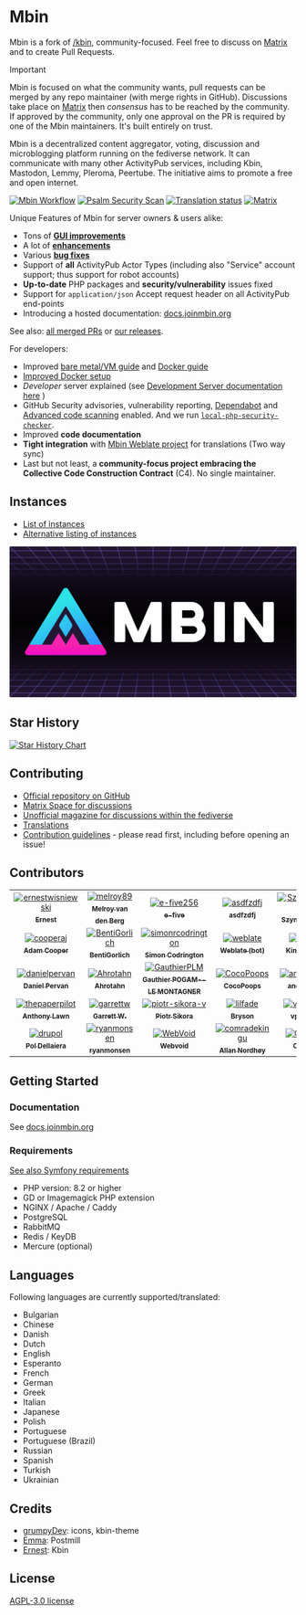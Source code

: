 # Mbin

Mbin is a fork of [/kbin](https://codeberg.org/Kbin/kbin-core), community-focused. Feel free to discuss on [Matrix](https://matrix.to/#/#mbin:melroy.org) and to create Pull Requests.

> [!Important]
> Mbin is focused on what the community wants, pull requests can be merged by any repo maintainer (with merge rights in GitHub). Discussions take place on [Matrix](https://matrix.to/#/#mbin:melroy.org) then _consensus_ has to be reached by the community. If approved by the community, only one approval on the PR is required by one of the Mbin maintainers. It's built entirely on trust.

Mbin is a decentralized content aggregator, voting, discussion and microblogging platform running on the fediverse network. It can
communicate with many other ActivityPub services, including Kbin, Mastodon, Lemmy, Pleroma, Peertube. The initiative aims to
promote a free and open internet.

[![Mbin Workflow](https://github.com/MbinOrg/mbin/actions/workflows/action.yaml/badge.svg?branch=main)](https://github.com/MbinOrg/mbin/actions/workflows/action.yaml?query=branch%3Amain)
[![Psalm Security Scan](https://github.com/MbinOrg/mbin/actions/workflows/psalm.yml/badge.svg?branch=main)](https://github.com/MbinOrg/mbin/actions/workflows/psalm.yml?query=branch%3Amain)
[![Translation status](https://hosted.weblate.org/widgets/mbin/-/svg-badge.svg)](https://hosted.weblate.org/engage/mbin/)
[![Matrix](https://img.shields.io/badge/chat-on%20matrix-brightgreen)](https://matrix.to/#/#mbin:melroy.org)

Unique Features of Mbin for server owners & users alike:

- Tons of **[GUI improvements](https://github.com/MbinOrg/mbin/pulls?q=is%3Apr+is%3Amerged+label%3Afrontend)**
- A lot of **[enhancements](https://github.com/MbinOrg/mbin/pulls?q=is%3Apr+is%3Amerged+label%3Aenhancement)**
- Various **[bug fixes](https://github.com/MbinOrg/mbin/pulls?q=is%3Apr+is%3Amerged+label%3Abug)**
- Support of **all** ActivityPub Actor Types (including also "Service" account support; thus support for robot accounts)
- **Up-to-date** PHP packages and **security/vulnerability** issues fixed
- Support for `application/json` Accept request header on all ActivityPub end-points
- Introducing a hosted documentation: [docs.joinmbin.org](https://docs.joinmbin.org)

See also: [all merged PRs](https://github.com/MbinOrg/mbin/pulls?q=is%3Apr+is%3Amerged) or [our releases](https://github.com/MbinOrg/mbin/releases).

For developers:

- Improved [bare metal/VM guide](https://docs.joinmbin.org/admin/installation/bare_metal) and [Docker guide](https://docs.joinmbin.org/admin/installation/docker/)
- [Improved Docker setup](https://github.com/MbinOrg/mbin/pulls?q=is%3Apr+is%3Amerged+label%3Adocker)
- _Developer_ server explained (see [Development Server documentation here](https://docs.joinmbin.org/contributing/development_server) )
- GitHub Security advisories, vulnerability reporting, [Dependabot](https://github.com/features/security) and [Advanced code scanning](https://docs.github.com/en/code-security/code-scanning/introduction-to-code-scanning/about-code-scanning) enabled. And we run [`local-php-security-checker`](https://github.com/fabpot/local-php-security-checker).
- Improved **code documentation**
- **Tight integration** with [Mbin Weblate project](https://hosted.weblate.org/engage/mbin/) for translations (Two way sync)
- Last but not least, a **community-focus project embracing the Collective Code Construction Contract** (C4). No single maintainer.

## Instances

- [List of instances](https://fedidb.org/software/mbin)
- [Alternative listing of instances](https://mbin.fediverse.observer/list)

![Mbin logo](docs/images/mbin.png)

## Star History

[![Star History Chart](https://api.star-history.com/svg?repos=MbinOrg/mbin&type=Date)](https://star-history.com/#MbinOrg/mbin&Date)

## Contributing

- [Official repository on GitHub](https://github.com/MbinOrg/mbin)
- [Matrix Space for discussions](https://matrix.to/#/#mbin:melroy.org)
- [Unofficial magazine for discussions within the fediverse](https://kbin.run/m/Mdev)
- [Translations](https://hosted.weblate.org/engage/mbin/)
- [Contribution guidelines](CONTRIBUTING.md) - please read first, including before opening an issue!

## Contributors

<!-- readme: contributors -start -->
<table>
<tr>
    <td align="center">
        <a href="https://github.com/ernestwisniewski">
            <img src="https://avatars.githubusercontent.com/u/10058784?v=4" width="100;" alt="ernestwisniewski"/>
            <br />
            <sub><b>Ernest</b></sub>
        </a>
    </td>
    <td align="center">
        <a href="https://github.com/melroy89">
            <img src="https://avatars.githubusercontent.com/u/628926?v=4" width="100;" alt="melroy89"/>
            <br />
            <sub><b>Melroy van den Berg</b></sub>
        </a>
    </td>
    <td align="center">
        <a href="https://github.com/e-five256">
            <img src="https://avatars.githubusercontent.com/u/146029455?v=4" width="100;" alt="e-five256"/>
            <br />
            <sub><b>e-five</b></sub>
        </a>
    </td>
    <td align="center">
        <a href="https://github.com/asdfzdfj">
            <img src="https://avatars.githubusercontent.com/u/20770492?v=4" width="100;" alt="asdfzdfj"/>
            <br />
            <sub><b>asdfzdfj</b></sub>
        </a>
    </td>
    <td align="center">
        <a href="https://github.com/SzymonKaminski">
            <img src="https://avatars.githubusercontent.com/u/8536735?v=4" width="100;" alt="SzymonKaminski"/>
            <br />
            <sub><b>SzymonKaminski</b></sub>
        </a>
    </td>
    <td align="center">
        <a href="https://github.com/nobodyatroot">
            <img src="https://avatars.githubusercontent.com/u/35878315?v=4" width="100;" alt="nobodyatroot"/>
            <br />
            <sub><b>debounced</b></sub>
        </a>
    </td></tr>
<tr>
    <td align="center">
        <a href="https://github.com/cooperaj">
            <img src="https://avatars.githubusercontent.com/u/400210?v=4" width="100;" alt="cooperaj"/>
            <br />
            <sub><b>Adam Cooper</b></sub>
        </a>
    </td>
    <td align="center">
        <a href="https://github.com/BentiGorlich">
            <img src="https://avatars.githubusercontent.com/u/25664458?v=4" width="100;" alt="BentiGorlich"/>
            <br />
            <sub><b>BentiGorlich</b></sub>
        </a>
    </td>
    <td align="center">
        <a href="https://github.com/simonrcodrington">
            <img src="https://avatars.githubusercontent.com/u/12083338?v=4" width="100;" alt="simonrcodrington"/>
            <br />
            <sub><b>Simon Codrington</b></sub>
        </a>
    </td>
    <td align="center">
        <a href="https://github.com/weblate">
            <img src="https://avatars.githubusercontent.com/u/1607653?v=4" width="100;" alt="weblate"/>
            <br />
            <sub><b>Weblate (bot)</b></sub>
        </a>
    </td>
    <td align="center">
        <a href="https://github.com/kkoyung">
            <img src="https://avatars.githubusercontent.com/u/11942650?v=4" width="100;" alt="kkoyung"/>
            <br />
            <sub><b>Kingsley Yung</b></sub>
        </a>
    </td>
    <td align="center">
        <a href="https://github.com/TheVillageGuy">
            <img src="https://avatars.githubusercontent.com/u/47496248?v=4" width="100;" alt="TheVillageGuy"/>
            <br />
            <sub><b>TheVillageGuy</b></sub>
        </a>
    </td></tr>
<tr>
    <td align="center">
        <a href="https://github.com/danielpervan">
            <img src="https://avatars.githubusercontent.com/u/5121830?v=4" width="100;" alt="danielpervan"/>
            <br />
            <sub><b>Daniel Pervan</b></sub>
        </a>
    </td>
    <td align="center">
        <a href="https://github.com/Ahrotahn">
            <img src="https://avatars.githubusercontent.com/u/40727284?v=4" width="100;" alt="Ahrotahn"/>
            <br />
            <sub><b>Ahrotahn</b></sub>
        </a>
    </td>
    <td align="center">
        <a href="https://github.com/GauthierPLM">
            <img src="https://avatars.githubusercontent.com/u/2579741?v=4" width="100;" alt="GauthierPLM"/>
            <br />
            <sub><b>Gauthier POGAM--LE MONTAGNER</b></sub>
        </a>
    </td>
    <td align="center">
        <a href="https://github.com/CocoPoops">
            <img src="https://avatars.githubusercontent.com/u/7891055?v=4" width="100;" alt="CocoPoops"/>
            <br />
            <sub><b>CocoPoops</b></sub>
        </a>
    </td>
    <td align="center">
        <a href="https://github.com/andrewmoise">
            <img src="https://avatars.githubusercontent.com/u/8404538?v=4" width="100;" alt="andrewmoise"/>
            <br />
            <sub><b>andrewmoise</b></sub>
        </a>
    </td>
    <td align="center">
        <a href="https://github.com/chall8908">
            <img src="https://avatars.githubusercontent.com/u/315948?v=4" width="100;" alt="chall8908"/>
            <br />
            <sub><b>Chris Hall</b></sub>
        </a>
    </td></tr>
<tr>
    <td align="center">
        <a href="https://github.com/thepaperpilot">
            <img src="https://avatars.githubusercontent.com/u/3683148?v=4" width="100;" alt="thepaperpilot"/>
            <br />
            <sub><b>Anthony Lawn</b></sub>
        </a>
    </td>
    <td align="center">
        <a href="https://github.com/garrettw">
            <img src="https://avatars.githubusercontent.com/u/84885?v=4" width="100;" alt="garrettw"/>
            <br />
            <sub><b>Garrett W.</b></sub>
        </a>
    </td>
    <td align="center">
        <a href="https://github.com/piotr-sikora-v">
            <img src="https://avatars.githubusercontent.com/u/1295000?v=4" width="100;" alt="piotr-sikora-v"/>
            <br />
            <sub><b>Piotr Sikora</b></sub>
        </a>
    </td>
    <td align="center">
        <a href="https://github.com/lilfade">
            <img src="https://avatars.githubusercontent.com/u/4168401?v=4" width="100;" alt="lilfade"/>
            <br />
            <sub><b>Bryson</b></sub>
        </a>
    </td>
    <td align="center">
        <a href="https://github.com/vpzomtrrfrt">
            <img src="https://avatars.githubusercontent.com/u/3528358?v=4" width="100;" alt="vpzomtrrfrt"/>
            <br />
            <sub><b>vpzomtrrfrt</b></sub>
        </a>
    </td>
    <td align="center">
        <a href="https://github.com/cavebob">
            <img src="https://avatars.githubusercontent.com/u/75441692?v=4" width="100;" alt="cavebob"/>
            <br />
            <sub><b>cavebob</b></sub>
        </a>
    </td></tr>
<tr>
    <td align="center">
        <a href="https://github.com/drupol">
            <img src="https://avatars.githubusercontent.com/u/252042?v=4" width="100;" alt="drupol"/>
            <br />
            <sub><b>Pol Dellaiera</b></sub>
        </a>
    </td>
    <td align="center">
        <a href="https://github.com/ryanmonsen">
            <img src="https://avatars.githubusercontent.com/u/55466117?v=4" width="100;" alt="ryanmonsen"/>
            <br />
            <sub><b>ryanmonsen</b></sub>
        </a>
    </td>
    <td align="center">
        <a href="https://github.com/WebVoid">
            <img src="https://avatars.githubusercontent.com/u/5394649?v=4" width="100;" alt="WebVoid"/>
            <br />
            <sub><b>Webvoid</b></sub>
        </a>
    </td>
    <td align="center">
        <a href="https://github.com/comradekingu">
            <img src="https://avatars.githubusercontent.com/u/13802408?v=4" width="100;" alt="comradekingu"/>
            <br />
            <sub><b>Allan Nordhøy</b></sub>
        </a>
    </td>
    <td align="center">
        <a href="https://github.com/CSDUMMI">
            <img src="https://avatars.githubusercontent.com/u/31551856?v=4" width="100;" alt="CSDUMMI"/>
            <br />
            <sub><b>CSDUMMI</b></sub>
        </a>
    </td>
    <td align="center">
        <a href="https://github.com/privacyguard">
            <img src="https://avatars.githubusercontent.com/u/92675882?v=4" width="100;" alt="privacyguard"/>
            <br />
            <sub><b>privacyguard</b></sub>
        </a>
    </td></tr>
</table>
<!-- readme: contributors -end -->


## Getting Started

### Documentation

See [docs.joinmbin.org](https://docs.joinmbin.org)

### Requirements

[See also Symfony requirements](https://symfony.com/doc/current/setup.html#technical-requirements)

- PHP version: 8.2 or higher
- GD or Imagemagick PHP extension
- NGINX / Apache / Caddy
- PostgreSQL
- RabbitMQ
- Redis / KeyDB
- Mercure (optional)

## Languages

Following languages are currently supported/translated:

- Bulgarian
- Chinese
- Danish
- Dutch
- English
- Esperanto
- French
- German
- Greek
- Italian
- Japanese
- Polish
- Portuguese
- Portuguese (Brazil)
- Russian
- Spanish
- Turkish
- Ukrainian

## Credits

- [grumpyDev](https://karab.in/u/grumpyDev): icons, kbin-theme
- [Emma](https://codeberg.org/LItiGiousemMA/Postmill): Postmill
- [Ernest](https://github.com/ernestwisniewski): Kbin

## License

[AGPL-3.0 license](LICENSE)
